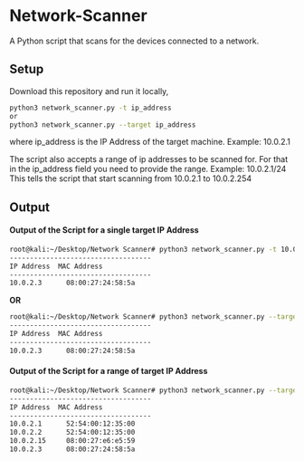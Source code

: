 # Network-Scanner
A Python script that scans for the devices connected to a network.

## Setup

Download this repository and run it locally,

```bash
python3 network_scanner.py -t ip_address
or
python3 network_scanner.py --target ip_address
```
where ip_address is the IP Address of the target machine. Example: 10.0.2.1

The script also accepts a range of ip addresses to be scanned for. For that in the ip_address field you need to provide the range. Example: 10.0.2.1/24
This tells the script that start scanning from 10.0.2.1 to 10.0.2.254

## Output

#### Output of the Script for a single target IP Address

```bash
root@kali:~/Desktop/Network Scanner# python3 network_scanner.py -t 10.0.2.3
-----------------------------------
IP Address	MAC Address
-----------------------------------
10.0.2.3	  08:00:27:24:58:5a
```

**OR**
```bash
root@kali:~/Desktop/Network Scanner# python3 network_scanner.py --target 10.0.2.3
-----------------------------------
IP Address	MAC Address
-----------------------------------
10.0.2.3	  08:00:27:24:58:5a
```


#### Output of the Script for a range of target IP Address

```bash
root@kali:~/Desktop/Network Scanner# python3 network_scanner.py --target 10.0.2.1/24
-----------------------------------
IP Address	MAC Address
-----------------------------------
10.0.2.1	  52:54:00:12:35:00
10.0.2.2	  52:54:00:12:35:00
10.0.2.15	  08:00:27:e6:e5:59
10.0.2.3	  08:00:27:24:58:5a
```


